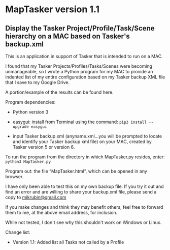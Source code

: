# MapTasker version 1.1
## Display the Tasker Project/Profile/Task/Scene hierarchy on a MAC based on Tasker's backup.xml

This is an application in support of Tasker that is intended to run on a MAC.
 
I found that my Tasker Projects/Profiles/Tasks/Scenes were becoming unmanageable, so I wrote a Python program for my MAC to provide an indented list of my entire configuration based on my Tasker backup XML file that I save to my Google Drive.
 
A portion/example of the results can be found here.
 
Program dependencies:
-	Python version 3
-	easygui: 
  install from Terminal using the command: ```pip3 install --upgrade easygui```
  
-	input Tasker backup.xml (anyname.xml…you will be prompted to locate and identify your Tasker backup xml file) on your MAC, created by Tasker version 5 or version 6. 

To run the program from the directory in which MapTasker.py resides, enter: ```python3 MapTasker.py```
 
Program out: the file “MapTasker.html”, which can be opened in any browser.
 
I have only been able to test this on my own backup file. If you try it out and find an error and are willing to share your backup.xml file, please send a copy to mikrubin@gmail.com 
 
If you make changes and think they may benefit others, feel free to forward them to me, at the above email address, for inclusion.
 
While not tested, I don't see why this shouldn't work on Windows or Linux.
 
Change list:
-	Version 1.1: Added list all Tasks not called by a Profile
